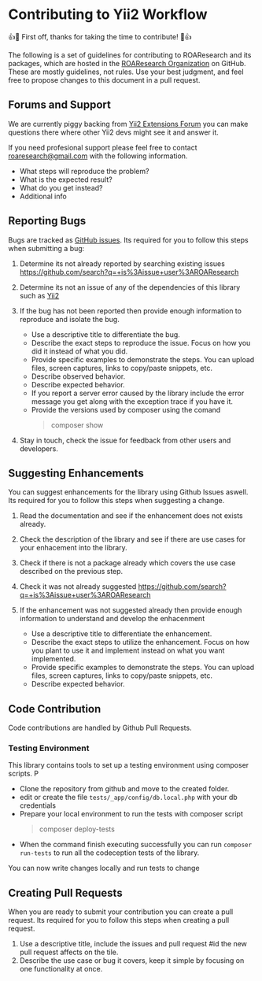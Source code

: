Contributing to Yii2 Workflow
======================================

:+1::tada: First off, thanks for taking the time to contribute! :tada::+1:

The following is a set of guidelines for contributing to ROAResearch and its
packages, which are hosted in the
[ROAResearch Organization](https://github.com/ROAResearch) on GitHub. These
are mostly guidelines, not rules. Use your best judgment, and feel free to
propose changes to this document in a pull request.

Forums and Support
------------------

We are currently piggy backing from
[Yii2 Extensions Forum](http://www.yiiframework.com/forum/index.php/forum/13-extensions/)
you can make questions there where other Yii2 devs might see it and answer it.
 
If you need profesional support please feel free to contact roaresearch@gmail.com with the following information.

- What steps will reproduce the problem?
- What is the expected result?
- What do you get instead?
- Additional info


Reporting Bugs
--------------

Bugs are tracked as [GitHub issues](https://guides.github.com/features/issues/).
Its required for you to follow this steps when submitting a bug:

1. Determine its not already reported by searching existing issues
   https://github.com/search?q=+is%3Aissue+user%3AROAResearch

2. Determine its not an issue of any of the dependencies of this library such as
   [Yii2](https://github.com/search?q=+is%3Aissue+user%3Ayiisoft)

3. If the bug has not been reported then provide enough information to reproduce
   and isolate the bug.
   - Use a descriptive title to differentiate the bug.
   - Describe the exact steps to reproduce the issue. Focus on how you did it
     instead of what you did.
   - Provide specific examples to demonstrate the steps. You can upload files,
     screen captures, links to copy/paste snippets, etc.
   - Describe observed behavior.
   - Describe expected behavior.
   - If you report a server error caused by the library include the error
     message you get along with the exception trace if you have it.
   - Provide the versions used by composer using the comand
     > composer show

4. Stay in touch, check the issue for feedback from other users and developers.

Suggesting Enhancements
-----------------------

You can suggest enhancements for the library using Github Issues aswell. Its
required for you to follow this steps when suggesting a change.

1. Read the documentation and see if the enhancement does not exists already.

2. Check the description of the library and see if there are use cases for your
   enhacement into the library.

3. Check if there is not a package already which covers the use case described
   on the previous step.

4. Check it was not already suggested
   https://github.com/search?q=+is%3Aissue+user%3AROAResearch

5. If the enhancement was not suggested already then provide enough information
   to understand and develop the enhacenment
   - Use a descriptive title to differentiate the enhancement.
   - Describe the exact steps to utilize the enhancement. Focus on how you plant
     to use it and implement instead on what you want implemented.
   - Provide specific examples to demonstrate the steps. You can upload files,
     screen captures, links to copy/paste snippets, etc.
   - Describe expected behavior.

Code Contribution
-----------------

Code contributions are handled by Github Pull Requests.

### Testing Environment

This library contains tools to set up a testing environment using composer
scripts.
P
- Clone the repository from github and move to the created folder.
- edit or create the file `tests/_app/config/db.local.php` with your db
  credentials
- Prepare your local environment to run the tests with composer script
  > composer deploy-tests
- When the command finish executing successfully you can run
  `composer run-tests` to run all the codeception tests of the library.

You can now write changes locally and run tests to change

Creating Pull Requests
----------------------

When you are ready to submit your contribution you can create a pull request.
Its required for you to follow this steps when creating a pull request.

1. Use a descriptive title, include the issues and pull request #id the new 
   pull request affects on the tile.
2. Describe the use case or bug it covers, keep it simple by focusing on one
   functionality at once.
